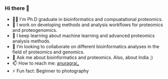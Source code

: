 ### Hi there 👋

<!--
**anuragraj/anuragraj** is a ✨ _special_ ✨ repository because its `README.md` (this file) appears on your GitHub profile.

Here are some ideas to get you started:

-->

- 👨‍🎓 I'm Ph.D graduate in bioinformatics and compuatational proteomics.
- 🔭 I work on developing methods and analysis workflows for proteomics and proteogenomics.
- 🌱 I keep learning about machine learning and advanced proteomics analysis methods.
- 👯 I’m looking to collaborate on different bioinformatics analyses in the field of proteomics and genomics.
- 💬 Ask me about bioinformatics and proteomics. Also, about India ;)
- 📫 How to reach me: [anuragraj_](https://twitter.com/anuragraj_)
- ⚡ Fun fact: Beginner to photography


